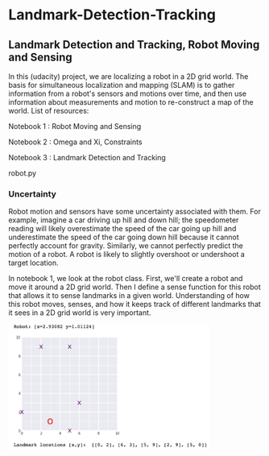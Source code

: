 # Landmark-Detection-Tracking

## Landmark Detection and Tracking, Robot Moving and Sensing

In this (udacity) project, we are localizing a robot in a 2D grid world. The basis for simultaneous localization and mapping (SLAM) is to gather information from a robot's sensors and motions over time, and then use information about measurements and motion to re-construct a map of the world. List of resources:

Notebook 1 : Robot Moving and Sensing

Notebook 2 : Omega and Xi, Constraints

Notebook 3 : Landmark Detection and Tracking

robot.py


### Uncertainty
Robot motion and sensors have some uncertainty associated with them. For example, imagine a car driving up hill and down hill; the speedometer reading will likely overestimate the speed of the car going up hill and underestimate the speed of the car going down hill because it cannot perfectly account for gravity. Similarly, we cannot perfectly predict the motion of a robot. A robot is likely to slightly overshoot or undershoot a target location.

In notebook 1, we look at the robot class. First, we'll create a robot and move it around a 2D grid world. Then I define a sense function for this robot that allows it to sense landmarks in a given world. Understanding of how this robot moves, senses, and how it keeps track of different landmarks that it sees in a 2D grid world is very important.

<img src="https://github.com/Lumia720/Landmark-Detection-Tracking/blob/main/images/robot_location.png" width="400">


